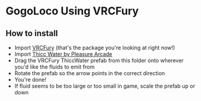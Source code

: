 GogoLoco Using VRCFury
==

## How to install
* Import [VRCFury](https://vrcfury.com) (that's the package you're looking at right now!)
* Import [Thicc Water by Pleasure Arcade](https://pleasurearcade.gumroad.com/l/thiccwater)
* Drag the VRCFury ThiccWater prefab from this folder onto wherever you'd like the fluids to emit from
* Rotate the prefab so the arrow points in the correct direction
* You're done!
* If fluid seems to be too large or too small in game, scale the prefab up or down

